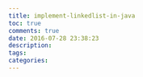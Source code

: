```yaml
---
title: implement-linkedlist-in-java
toc: true
comments: true
date: 2016-07-28 23:38:23
description:
tags:
categories:
---
```

